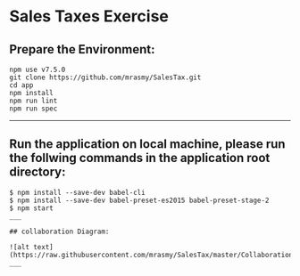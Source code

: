 # Sales Taxes Exercise

## Prepare the Environment:

````
npm use v7.5.0
git clone https://github.com/mrasmy/SalesTax.git
cd app
npm install
npm run lint
npm run spec
````
___

## Run the application on local machine, please run the follwing commands in the application root directory:
```
$ npm install --save-dev babel-cli
$ npm install --save-dev babel-preset-es2015 babel-preset-stage-2
$ npm start
___

## collaboration Diagram:

![alt text](https://raw.githubusercontent.com/mrasmy/SalesTax/master/Collaboration_Diagram.jpg)
___


